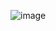 ![image](https://github.com/born-A/Today-I-Learned/assets/93516595/992c0b86-64af-4790-97e7-3b3c36f81f36)
